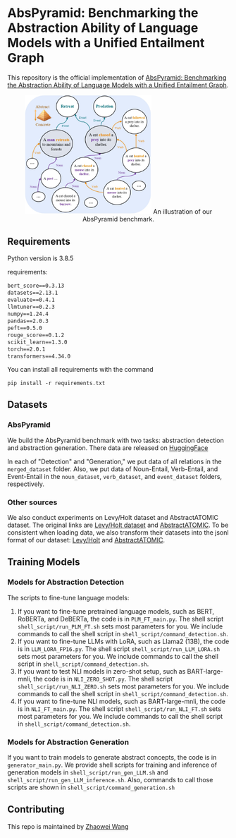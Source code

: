 # AbsPyramid: Benchmarking the Abstraction Ability of Language Models with a Unified Entailment Graph

This repository is the official implementation of 
[AbsPyramid: Benchmarking the Abstraction Ability of Language Models with a Unified Entailment Graph](https://arxiv.org/abs/2311.09174).

<div align="center">
    <img src="introduction.jpg" style="width:30vw" alt="Model"/>
    <span>An illustration of our AbsPyramid benchmark.</span>
</div>


## Requirements
Python version is 3.8.5

requirements:
```setup
bert_score==0.3.13
datasets==2.13.1
evaluate==0.4.1
llmtuner==0.2.3
numpy==1.24.4
pandas==2.0.3
peft==0.5.0
rouge_score==0.1.2
scikit_learn==1.3.0
torch==2.0.1
transformers==4.34.0
```
You can install all requirements with the command
```
pip install -r requirements.txt
```

## Datasets
### AbsPyramid
We build the AbsPyramid benchmark with two tasks: abstraction detection and abstraction generation.
There data are released on [HuggingFace](https://huggingface.co/datasets/ZhaoweiWang/AbsPyramid)

In each of "Detection" and "Generation," we put data of all relations in the ```merged_dataset``` folder.
Also, we put data of Noun-Entail, Verb-Entail, and Event-Entail in the ```noun_dataset```, ```verb_dataset```,
and ```event_dataset``` folders, respectively.

### Other sources
We also conduct experiments on Levy/Holt dataset and AbstractATOMIC dataset.
The original links are [Levy/Holt dataset](https://github.com/mjhosseini/entgraph_eval) 
and [AbstractATOMIC](https://github.com/HKUST-KnowComp/atomic-conceptualization).
To be consistent when loading data, we also transform their datasets into the jsonl format of
our dataset: [Levy/Holt](https://huggingface.co/datasets/ZhaoweiWang/Levy_Holt_dataset_jsonl) and
[AbstractATOMIC](https://huggingface.co/datasets/ZhaoweiWang/AbstractATOMIC).

## Training Models
### Models for Abstraction Detection
The scripts to fine-tune language models: 

1. If you want to fine-tune pretrained language models, such as BERT, RoBERTa, and DeBERTa,
the code is in ```PLM_FT_main.py```. The shell script ```shell_script/run_PLM_FT.sh``` sets
most parameters for you. We include commands to call the shell script in ```shell_script/command_detection.sh```.
2. If you want to fine-tune LLMs with LoRA, such as Llama2 (13B), 
the code is in ```LLM_LORA_FP16.py```. The shell script ```shell_script/run_LLM_LORA.sh``` sets
most parameters for you. We include commands to call the shell script in ```shell_script/command_detection.sh```.
3. If you want to test NLI models in zero-shot setup, such as BART-large-mnli, 
the code is in ```NLI_ZERO_SHOT.py```. The shell script ```shell_script/run_NLI_ZERO.sh``` sets
most parameters for you. We include commands to call the shell script in ```shell_script/command_detection.sh```.
4. If you want to fine-tune NLI models, such as BART-large-mnli, 
the code is in ```NLI_FT_main.py```. The shell script ```shell_script/run_NLI_FT.sh``` sets
most parameters for you. We include commands to call the shell script in ```shell_script/command_detection.sh```.

### Models for Abstraction Generation
If you want to train models to generate abstract concepts, the code is in
```generator_main.py```. We provide shell scripts for training and inference of 
generation models in ```shell_script/run_gen_LLM.sh``` and 
```shell_script/run_gen_LLM_inference.sh```. Also, commands to call those
scripts are shown in ```shell_script/command_generation.sh```

## Contributing
This repo is maintained by [Zhaowei Wang](https://zhaowei-wang-nlp.github.io/)